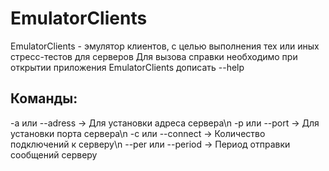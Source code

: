 # EmulatorClients
EmulatorClients - эмулятор клиентов, с целью выполнения тех или иных стресс-тестов для серверов
Для вызова справки необходимо при открытии приложения EmulatorClients дописать --help
## Команды:
-a или --adress -> Для установки адреса сервера\n
-p или --port -> Для установки порта сервера\n
-c или --connect -> Количество подключений к серверу\n
--per или --period -> Период отправки сообщений серверу

